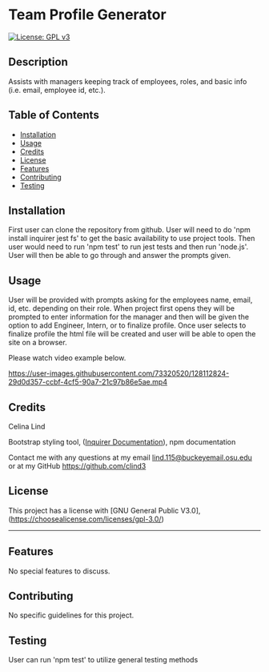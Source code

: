 # Team Profile Generator

  [![License: GPL v3](https://img.shields.io/badge/License-GPLv3-blue.svg)](https://www.gnu.org/licenses/gpl-3.0)
  
  ## Description

  Assists with managers keeping track of employees, roles, and basic info (i.e. email, employee id, etc.).

  ## Table of Contents
  - [Installation](#installation)
  - [Usage](#usage)
  - [Credits](#credits)
  - [License](#license)
  - [Features](#features)
  - [Contributing](#contributing)
  - [Testing](#testing)

  ## Installation

  First user can clone the repository from github. User will need to do 'npm install inquirer jest fs' to get the basic availability to use project tools. Then user would need to run 'npm test' to run jest tests and then run 'node.js'. User will then be able to go through and answer the prompts given.

  ## Usage

  User will be provided with prompts asking for the employees name, email, id, etc. depending on their role. When project first opens they will be prompted to enter information for the manager and then will be given the option to add Engineer, Intern, or to finalize profile. Once user selects to finalize profile the html file will be created and user will be able to open the site on a browser.
  
  Please watch video example below.
  
   https://user-images.githubusercontent.com/73320520/128112824-29d0d357-ccbf-4cf5-90a7-21c97b86e5ae.mp4

  ## Credits

  Celina Lind

Bootstrap styling tool, ([Inquirer Documentation](https://www.npmjs.com/package/inquirer?activeTab=readme#examples)), npm documentation

 Contact me with any questions at my email lind.115@buckeyemail.osu.edu or at my GitHub https://github.com/clind3

  ## License

  This project has a license with [GNU General Public V3.0], (https://choosealicense.com/licenses/gpl-3.0/)
  

  ---

  ## Features

  No special features to discuss.

  ## Contributing

  No specific guidelines for this project.

  ## Testing

  User can run 'npm test' to utilize general testing methods
  
